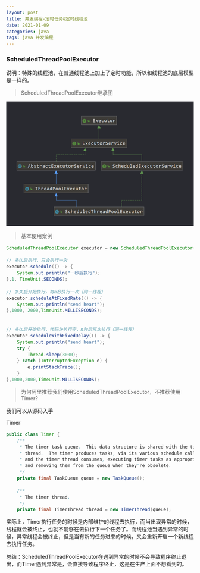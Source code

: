 ```yaml
---
layout: post
title: 并发编程-定时任务&定时线程池
date: 2021-01-09
categories: java
tags: java 并发编程
---
```


### ScheduledThreadPoolExecutor

说明：特殊的线程池，在普通线程池上加上了定时功能，所以和线程池的底层模型是一样的。

> ScheduledThreadPoolExecutor继承图

![](../assets/img/concurrent/ScheduledThreadPoolExecutor结构.png)



> 基本使用案例

```java
ScheduledThreadPoolExecutor executor = new ScheduledThreadPoolExecutor(1);

// 多久后执行，只会执行一次
executor.schedule(() -> {
    System.out.println("一秒后执行");
},1, TimeUnit.SECONDS);

// 多久后开始执行，每n秒执行一次（同一线程）
executor.scheduleAtFixedRate(() -> {
    System.out.println("send heart");
},1000, 2000,TimeUnit.MILLISECONDS);


// 多久后开始执行，代码块执行完，n秒后再次执行（同一线程）
executor.scheduleWithFixedDelay(() -> {
    System.out.println("send heart");
    try {
        Thread.sleep(3000);
    } catch (InterruptedException e) {
        e.printStackTrace();
    }
},1000,2000,TimeUnit.MILLISECONDS);
```



> 为何阿里推荐我们使用ScheduledThreadPoolExecutor，不推荐使用Timer?

我们可以从源码入手

Timer

```java
public class Timer {
    /**
     * The timer task queue.  This data structure is shared with the timer
     * thread.  The timer produces tasks, via its various schedule calls,
     * and the timer thread consumes, executing timer tasks as appropriate,
     * and removing them from the queue when they're obsolete.
     */
    private final TaskQueue queue = new TaskQueue();

    /**
     * The timer thread.
     */
    private final TimerThread thread = new TimerThread(queue);
```

实际上，Timer执行任务的时候是内部维护的线程去执行，而当出现异常的时候，线程就会被终止，也就不能够在去执行下一个任务了。而线程池当遇到异常的时候，异常线程会被终止，但是当有新的任务进来的时候，又会重新开启一个新线程去执行任务。

总结：ScheduledThreadPoolExecutor在遇到异常的时候不会导致程序终止退出，而Timer遇到异常是，会直接导致程序终止，这是在生产上面不想看到的。







